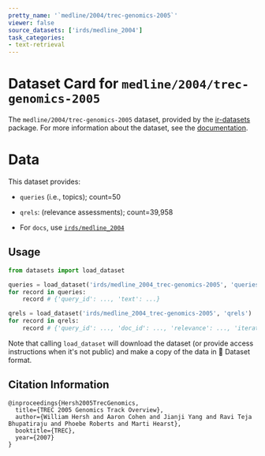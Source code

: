 ```yaml
---
pretty_name: '`medline/2004/trec-genomics-2005`'
viewer: false
source_datasets: ['irds/medline_2004']
task_categories:
- text-retrieval
---
```


# Dataset Card for `medline/2004/trec-genomics-2005`

The `medline/2004/trec-genomics-2005` dataset, provided by the [ir-datasets](https://ir-datasets.com/) package.
For more information about the dataset, see the [documentation](https://ir-datasets.com/medline#medline/2004/trec-genomics-2005).

# Data

This dataset provides:
 - `queries` (i.e., topics); count=50
 - `qrels`: (relevance assessments); count=39,958

 - For `docs`, use [`irds/medline_2004`](https://huggingface.co/datasets/irds/medline_2004)

## Usage

```python
from datasets import load_dataset

queries = load_dataset('irds/medline_2004_trec-genomics-2005', 'queries')
for record in queries:
    record # {'query_id': ..., 'text': ...}

qrels = load_dataset('irds/medline_2004_trec-genomics-2005', 'qrels')
for record in qrels:
    record # {'query_id': ..., 'doc_id': ..., 'relevance': ..., 'iteration': ...}

```

Note that calling `load_dataset` will download the dataset (or provide access instructions when it's not public) and make a copy of the
data in 🤗 Dataset format.

## Citation Information

```
@inproceedings{Hersh2005TrecGenomics,
  title={TREC 2005 Genomics Track Overview},
  author={William Hersh and Aaron Cohen and Jianji Yang and Ravi Teja Bhupatiraju and Phoebe Roberts and Marti Hearst},
  booktitle={TREC},
  year={2007}
}
```
